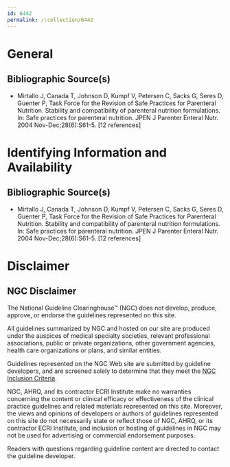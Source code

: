 ```yaml
---
id: 6442
permalink: /:collection/6442
---
```


# General

## Bibliographic Source(s)

- Mirtallo J, Canada T, Johnson D, Kumpf V, Petersen C, Sacks G, Seres D, Guenter P, Task Force for the Revision of Safe Practices for Parenteral Nutrition. Stability and compatibility of parenteral nutrition formulations. In: Safe practices for parenteral nutrition. JPEN J Parenter Enteral Nutr. 2004 Nov-Dec;28(6):S61-5. [12 references]

# Identifying Information and Availability

## Bibliographic Source(s)

- Mirtallo J, Canada T, Johnson D, Kumpf V, Petersen C, Sacks G, Seres D, Guenter P, Task Force for the Revision of Safe Practices for Parenteral Nutrition. Stability and compatibility of parenteral nutrition formulations. In: Safe practices for parenteral nutrition. JPEN J Parenter Enteral Nutr. 2004 Nov-Dec;28(6):S61-5. [12 references]

# Disclaimer

## NGC Disclaimer

The National Guideline Clearinghouse™ (NGC) does not develop, produce, approve, or endorse the guidelines represented on this site.

All guidelines summarized by NGC and hosted on our site are produced under the auspices of medical specialty societies, relevant professional associations, public or private organizations, other government agencies, health care organizations or plans, and similar entities.

Guidelines represented on the NGC Web site are submitted by guideline developers, and are screened solely to determine that they meet the [NGC Inclusion Criteria](/help-and-about/summaries/inclusion-criteria).

NGC, AHRQ, and its contractor ECRI Institute make no warranties concerning the content or clinical efficacy or effectiveness of the clinical practice guidelines and related materials represented on this site. Moreover, the views and opinions of developers or authors of guidelines represented on this site do not necessarily state or reflect those of NGC, AHRQ, or its contractor ECRI Institute, and inclusion or hosting of guidelines in NGC may not be used for advertising or commercial endorsement purposes.

Readers with questions regarding guideline content are directed to contact the guideline developer.

